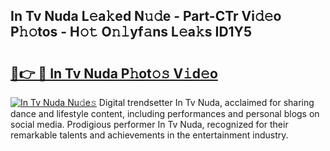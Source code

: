 ## In Tv Nuda L𝚎a𝚔ed N𝚞𝚍e - Part-CTr Vi𝚍𝚎o P𝚑𝚘tos - H𝚘𝚝 O𝚗𝚕yf𝚊ns L𝚎a𝚔s ID1Y5

# <h2><a href="http://kfce1q.oniu.top/?m=In+Tv+Nuda">🔗👉 🔴 In Tv Nuda P𝚑ot𝚘𝚜 V𝚒d𝚎o</a></h2>

[![In Tv Nuda Nu𝚍e𝚜](https://i.imgur.com/0qMVB7G.gif)](http://kfce1q.oniu.top/?m=In+Tv+Nuda)
Digital trendsetter In Tv Nuda, acclaimed for sharing dance and lifestyle content, including performances and personal blogs on social media. Prodigious performer In Tv Nuda, recognized for their remarkable talents and achievements in the entertainment industry.  
